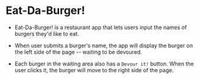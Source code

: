 #  Eat-Da-Burger!



- Eat-Da-Burger! is a restaurant app that lets users input the names of burgers they'd like to eat. 

- When user submits a burger's name, the app will display the burger on the left side of the page -- waiting to be devoured. 

- Each burger in the waiting area also has a `Devour it!` button. When the user clicks it, the burger will move to the right side of the page.

